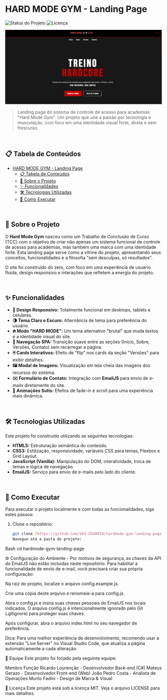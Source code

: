 # HARD MODE GYM - Landing Page

![Status do Projeto](https://img.shields.io/badge/status-concluído-brightgreen)
![Licença](https://img.shields.io/badge/licença-MIT-blue)

<p align="center">
  <img src="images/HomePage_Print.png" alt="Screenshot da Home do Hard Mode Gym" width="800"/>
</p>

> Landing page do sistema de controle de acesso para academias "Hard Mode Gym". Um projeto que une a paixão por tecnologia e musculação, com foco em uma identidade visual forte, direta e sem frescuras.

<br>

## 📋 Tabela de Conteúdos

- [HARD MODE GYM - Landing Page](#hard-mode-gym---landing-page)
  - [📋 Tabela de Conteúdos](#-tabela-de-conteúdos)
  - [📖 Sobre o Projeto](#-sobre-o-projeto)
  - [✨ Funcionalidades](#-funcionalidades)
  - [🛠️ Tecnologias Utilizadas](#️-tecnologias-utilizadas)
  - [🚀 Como Executar](#-como-executar)

<br>

## 📖 Sobre o Projeto

O **Hard Mode Gym** nasceu como um Trabalho de Conclusão de Curso (TCC) com o objetivo de criar não apenas um sistema funcional de controle de acesso para academias, mas também uma marca com uma identidade forte. Esta landing page serve como a vitrine do projeto, apresentando seus conceitos, funcionalidades e a filosofia "sem desculpas, só resultados".

O site foi construído do zero, com foco em uma experiência de usuário fluida, design responsivo e interações que refletem a energia do projeto.

<br>

## ✨ Funcionalidades

- **🎨 Design Responsivo:** Totalmente funcional em desktops, tablets e celulares.
- **🌗 Tema Claro e Escuro:** Alternância de tema para preferência do usuário.
- **🔥 Modo "HARD MODE":** Um tema alternativo "brutal" que muda textos e a identidade visual do site.
- **📄 Navegação SPA:** Transição suave entre as seções (Início, Sobre, Versões, Contato) sem recarregar a página.
- **🃏 Cards Interativos:** Efeito de "flip" nos cards da seção "Versões" para exibir detalhes.
- **🖼️ Modal de Imagens:** Visualização em tela cheia das imagens dos recursos do sistema.
- **✉️ Formulário de Contato:** Integração com **EmailJS** para envio de e-mails diretamente do site.
- **🌟 Animações Sutis:** Efeitos de fade-in e scroll para uma experiência mais dinâmica.

<br>

## 🛠️ Tecnologias Utilizadas

Este projeto foi construído utilizando as seguintes tecnologias:

- **HTML5:** Estruturação semântica do conteúdo.
- **CSS3:** Estilização, responsividade, variáveis CSS para temas, Flexbox e Grid Layout.
- **JavaScript (Vanilla):** Manipulação do DOM, interatividade, troca de temas e lógica de navegação.
- **EmailJS:** Serviço para envio de e-mails pelo lado do cliente.

<br>

## 🚀 Como Executar

Para executar o projeto localmente e com todas as funcionalidades, siga estes passos:

1. Clone o repositório:
   ```bash
   git clone [https://github.com/SEU-USUARIO/hardmode-gym-landing-page.git](https://github.com/SEU-USUARIO/hardmode-gym-landing-page.git)
   Navegue até a pasta do projeto:
   ```

Bash cd hardmode-gym-landing-page

⚙️ Configuração do Ambiente - 
Por motivos de segurança, as chaves da API do EmailJS não estão incluídas neste repositório. Para habilitar a funcionalidade de envio de e-mail, você precisará criar sua própria configuração:

Na raiz do projeto, localize o arquivo config.example.js.

Crie uma cópia deste arquivo e renomeie-a para config.js.

Abra o config.js e insira suas chaves pessoais do EmailJS nos locais indicados. O arquivo config.js é intencionalmente ignorado pelo Git (.gitignore) para proteger suas chaves.

Após configurar, abra o arquivo index.html no seu navegador de preferência.

Dica: Para uma melhor experiência de desenvolvimento, recomendo usar a extensão "Live Server" no Visual Studio Code, que atualiza a página automaticamente a cada alteração.

💪 Equipe
Este projeto foi forjado pela seguinte equipe:

Membro Função
Ricardo Lourenção - Desenvolvedor Back-end (C#)
Mateus Gerazo - Desenvolvedor Front-end (Web)
João Pedro Costa - Analista de Operações
Murilo Fadini - Design de Marca & Visual

📜 Licença
Este projeto está sob a licença MIT. Veja o arquivo LICENSE para mais detalhes.
